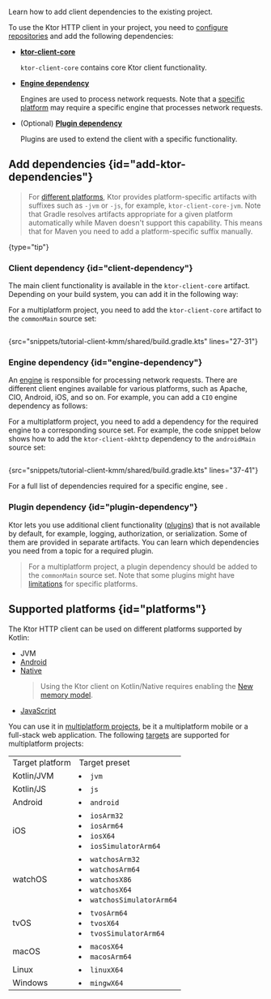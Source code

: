 [//]: # (title: Adding client dependencies)

<link-summary>Learn how to add client dependencies to the existing project.</link-summary>

To use the Ktor HTTP client in your project, you need to [configure repositories](#repositories) and add the following dependencies:
- **[ktor-client-core](#client-dependency)**

   `ktor-client-core` contains core Ktor client functionality. 
- **[Engine dependency](#engine-dependency)** 
   
   Engines are used to process network requests. Note that a [specific platform](#platforms) may require a specific engine that processes network requests.
- (Optional) **[Plugin dependency](#plugin-dependency)**
   
   Plugins are used to extend the client with a specific functionality.

<include src="server-dependencies.xml" element-id="repositories"/>


## Add dependencies {id="add-ktor-dependencies"}

> For [different platforms](#platforms), Ktor provides platform-specific artifacts with suffixes such as `-jvm` or `-js`, for example, `ktor-client-core-jvm`. Note that Gradle resolves artifacts appropriate for a given platform automatically while Maven doesn't support this capability. This means that for Maven you need to add a platform-specific suffix manually.
>
{type="tip"}

### Client dependency {id="client-dependency"}
The main client functionality is available in the `ktor-client-core` artifact. Depending on your build system, you can add it in the following way:
<var name="artifact_name" value="ktor-client-core"/>
<include src="lib.xml" element-id="add_ktor_artifact"/>

For a multiplatform project, you need to add the `ktor-client-core` artifact to the `commonMain` source set:

```kotlin
```
{src="snippets/tutorial-client-kmm/shared/build.gradle.kts" lines="27-31"}




### Engine dependency {id="engine-dependency"}
An [engine](http-client_engines.md) is responsible for processing network requests. There are different client engines available for various platforms, such as Apache, CIO, Android, iOS, and so on. For example, you can add a `CIO` engine dependency as follows:
<var name="artifact_name" value="ktor-client-cio"/>
<include src="lib.xml" element-id="add_ktor_artifact"/>

For a multiplatform project, you need to add a dependency for the required engine to a corresponding source set.
For example, the code snippet below shows how to add the `ktor-client-okhttp` dependency to the `androidMain` source set:

```kotlin
```
{src="snippets/tutorial-client-kmm/shared/build.gradle.kts" lines="37-41"}

For a full list of dependencies required for a specific engine, see [](http-client_engines.md#dependencies).


### Plugin dependency {id="plugin-dependency"}
Ktor lets you use additional client functionality ([plugins](http-client_plugins.md)) that is not available by default, for example, logging, authorization, or serialization. Some of them are provided in separate artifacts. You can learn which dependencies you need from a topic for a required plugin.

> For a multiplatform project, a plugin dependency should be added to the `commonMain` source set. Note that some plugins might have  [limitations](http-client_engines.md#limitations) for specific platforms.


## Supported platforms {id="platforms"}

The Ktor HTTP client can be used on different platforms supported by Kotlin:
- JVM
- [Android](https://kotlinlang.org/docs/android-overview.html)
- [Native](https://kotlinlang.org/docs/native-overview.html)
   > Using the Ktor client on Kotlin/Native requires enabling the [New memory model](https://github.com/JetBrains/kotlin/blob/master/kotlin-native/NEW_MM.md#enable-the-new-mm).
- [JavaScript](https://kotlinlang.org/docs/js-overview.html)

You can use it in [multiplatform projects](https://kotlinlang.org/docs/multiplatform.html), be it a multiplatform mobile or a full-stack web application. The following [targets](https://kotlinlang.org/docs/multiplatform-dsl-reference.html#targets) are supported for multiplatform projects:

<table>
<tr>
    <td>
        Target platform
    </td>
    <td>
        Target preset
    </td>
</tr>
<tr>
    <td>
        Kotlin/JVM
    </td>
    <td>
        <list>
            <li>
                <code>jvm</code>
            </li>
        </list>
    </td>
</tr>

<tr>
    <td>
        Kotlin/JS
    </td>
    <td>
        <list>
            <li>
                <code>js</code>
            </li>
        </list>
    </td>
</tr>

<tr>
    <td>
        Android
    </td>
    <td>
        <list>
            <li>
                <code>android</code>
            </li>
        </list>
    </td>
</tr>

<tr>
    <td>
        iOS
    </td>
    <td>
        <list>
            <li>
                <code>iosArm32</code>
            </li>
            <li>
                <code>iosArm64</code>
            </li>
            <li>
                <code>iosX64</code>
            </li>
            <li>
                <code>iosSimulatorArm64</code>
            </li>
        </list>
    </td>
</tr>

<tr>
    <td>
        watchOS
    </td>
    <td>
        <list>
            <li>
                <code>watchosArm32</code>
            </li>
            <li>
                <code>watchosArm64</code>
            </li>
            <li>
                <code>watchosX86</code>
            </li>
            <li>
                <code>watchosX64</code>
            </li>
            <li>
                <code>watchosSimulatorArm64</code>
            </li>
        </list>
    </td>
</tr>

<tr>
    <td>
        tvOS
    </td>
    <td>
        <list>
            <li>
                <code>tvosArm64</code>
            </li>
            <li>
                <code>tvosX64</code>
            </li>
            <li>
                <code>tvosSimulatorArm64</code>
            </li>
        </list>
    </td>
</tr>

<tr>
    <td>
        macOS
    </td>
    <td>
        <list>
            <li>
                <code>macosX64</code>
            </li>
            <li>
                <code>macosArm64</code>
            </li>
        </list>
    </td>
</tr>

<tr>
    <td>
        Linux
    </td>
    <td>
        <list>
            <li>
                <code>linuxX64</code>
            </li>
        </list>
    </td>
</tr>

<tr>
    <td>
        Windows
    </td>
    <td>
        <list>
            <li>
                <code>mingwX64</code>
            </li>
        </list>
    </td>
</tr>
</table>



